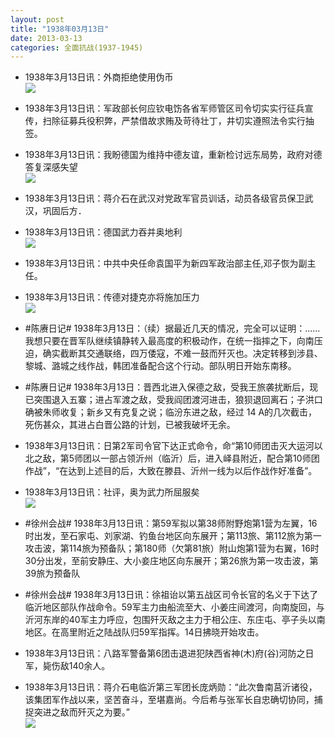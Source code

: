 ```yaml
---
layout: post
title: "1938年03月13日"
date: 2013-03-13
categories: 全面抗战(1937-1945)
---
```


<meta name="referrer" content="no-referrer" />

- 1938年3月13日讯：外商拒绝使用伪币 <br/><img src="https://ww4.sinaimg.cn/large/aca367d8jw1e2ojl9ja4pj.jpg" />

- 1938年3月13日讯：军政部长何应钦电饬各省军师管区司令切实实行征兵宣传，扫除征募兵役积弊，严禁借故求贿及苛待壮丁，井切实遵照法令实行抽签。 

- 1938年3月13日讯：我盼德国为维持中德友谊，重新检讨远东局势，政府对德答复深感失望 <br/><img src="https://ww4.sinaimg.cn/large/aca367d8jw1e2og4l8shzj.jpg" />

- 1938年3月13日讯：蒋介石在武汉对党政军官员训话，动员各级官员保卫武汉，巩固后方． 

- 1938年3月13日讯：德国武力吞并奥地利 <br/><img src="https://ww4.sinaimg.cn/large/aca367d8jw1e2o96quzyfj.jpg" />

- 1938年3月13日讯：中共中央任命袁国平为新四军政治部主任,邓子恢为副主任。 

- 1938年3月13日讯：传德对捷克亦将施加压力 <br/><img src="https://ww1.sinaimg.cn/large/aca367d8jw1e2o293wo54j.jpg" />

- #陈赓日记# 1938年3月13日：（续）据最近几天的情况，完全可以证明：...... 我想只要在晋军队继续镇静转入最高度的积极动作，在统一指摔之下，向南压迫，确实截断其交通联络，四万倭寇，不难一鼓而歼灭也。决定转移到涉县、黎城、潞城之线作战，韩团准备配合这个行动。部队明日开始东南移。 

- #陈赓日记# 1938年3月13日：晋西北进入保德之敌，受我王旅袭扰断后，现已突围退入五寨；进占军渡之敌，受我阎团渡河进击，狼狈退回离石；子洪口确被朱师收复；新乡又有克复之说；临汾东进之敌，经过 14 A的几次截击，死伤甚众，其进占白晋公路的计划，已被我破坏无余。 

- 1938年3月13日讯：日第2军司令官下达正式命令，命“第10师团击灭大运河以北之敌，第5师团以一部占领沂州（临沂）后，进入峄县附近，配合第10师团作战”，“在达到上述目的后，大致在滕县、沂州一线为以后作战作好准备”。 

- 1938年3月13日讯：社评，奥为武力所屈服矣 <br/><img src="https://ww3.sinaimg.cn/large/aca367d8jw1e2nx20f7k5j.jpg" />

- #徐州会战# 1938年3月13日讯：第59军拟以第38师附野炮第1营为左翼，16时出发，至石家屯、刘家湖、钓鱼台地区向东展开；第113旅、第112旅为第一攻击波，第114旅为预备队；第180师（欠第81旅）附山炮第1营为右翼，16时30分出发，至前安静庄、大小妾庄地区向东展开；第26旅为第一攻击波，第39旅为预备队 

- #徐州会战# 1938年3月13日讯：徐祖诒以第五战区司令长官的名义于下达了临沂地区部队作战命令。59军主力由船流至大、小姜庄间渡河，向南旋回，与沂河东岸的40军主力呼应，包围歼灭敌之主力于相公庄、东庄屯、亭子头以南地区。在高里附近之陆战队归59军指挥。14日拂晓开始攻击。 

- 1938年3月13日讯：八路军警备第6团击退进犯陕西省神(木)府(谷)河防之日军，毙伤敌140余人。 

- 1938年3月13日讯：蒋介石电临沂第三军团长庞炳勋：“此次鲁南莒沂诸役，该集团军作战以来，坚苦奋斗，至堪嘉尚。今后希与张军长自忠确切协同，捕捉突进之敌而歼灭之为要。” <br/><img src="https://ww1.sinaimg.cn/large/aca367d8jw1e2nru3wwktj.jpg" />

